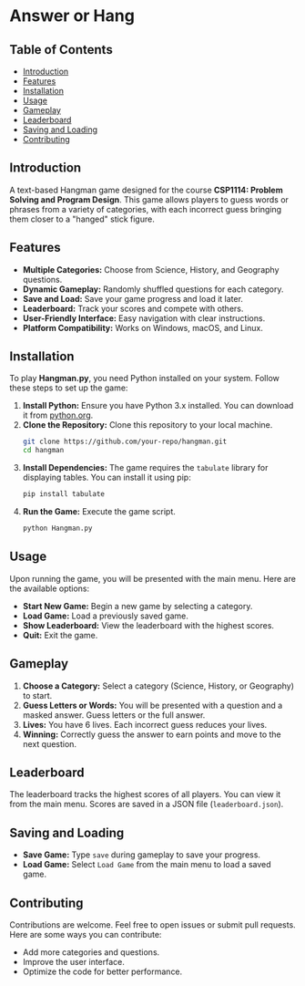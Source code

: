 # Answer or Hang

## Table of Contents
- [Introduction](#introduction)
- [Features](#features)
- [Installation](#installation)
- [Usage](#usage)
- [Gameplay](#gameplay)
- [Leaderboard](#leaderboard)
- [Saving and Loading](#saving-and-loading)
- [Contributing](#contributing)

## Introduction
A text-based Hangman game designed for the course **CSP1114: Problem Solving and Program Design**. This game allows players to guess words or phrases from a variety of categories, with each incorrect guess bringing them closer to a "hanged" stick figure.

## Features
- **Multiple Categories:** Choose from Science, History, and Geography questions.
- **Dynamic Gameplay:** Randomly shuffled questions for each category.
- **Save and Load:** Save your game progress and load it later.
- **Leaderboard:** Track your scores and compete with others.
- **User-Friendly Interface:** Easy navigation with clear instructions.
- **Platform Compatibility:** Works on Windows, macOS, and Linux.

## Installation
To play **Hangman.py**, you need Python installed on your system. Follow these steps to set up the game:

1. **Install Python:** Ensure you have Python 3.x installed. You can download it from [python.org](https://www.python.org/).
2. **Clone the Repository:** Clone this repository to your local machine.
   ```bash
   git clone https://github.com/your-repo/hangman.git
   cd hangman
   ```
3. **Install Dependencies:** The game requires the `tabulate` library for displaying tables. You can install it using pip:
   ```bash
   pip install tabulate
   ```
4. **Run the Game:** Execute the game script.
   ```bash
   python Hangman.py
   ```

## Usage
Upon running the game, you will be presented with the main menu. Here are the available options:

- **Start New Game:** Begin a new game by selecting a category.
- **Load Game:** Load a previously saved game.
- **Show Leaderboard:** View the leaderboard with the highest scores.
- **Quit:** Exit the game.

## Gameplay
1. **Choose a Category:** Select a category (Science, History, or Geography) to start.
2. **Guess Letters or Words:** You will be presented with a question and a masked answer. Guess letters or the full answer.
3. **Lives:** You have 6 lives. Each incorrect guess reduces your lives.
4. **Winning:** Correctly guess the answer to earn points and move to the next question.

## Leaderboard
The leaderboard tracks the highest scores of all players. You can view it from the main menu. Scores are saved in a JSON file (`leaderboard.json`).

## Saving and Loading
- **Save Game:** Type `save` during gameplay to save your progress.
- **Load Game:** Select `Load Game` from the main menu to load a saved game.

## Contributing
Contributions are welcome. Feel free to open issues or submit pull requests. Here are some ways you can contribute:

- Add more categories and questions.
- Improve the user interface.
- Optimize the code for better performance.
